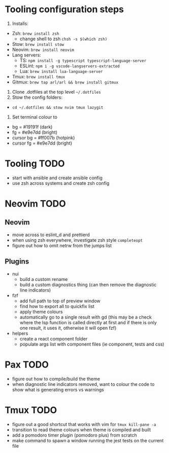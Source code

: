# Tooling configuration steps

1. Installs: 
  - Zsh: `brew install zsh`
    - change shell to zsh `chsh -s $(which zsh)`
  - Stow: `brew install stow`
  - Neovim: `brew install neovim`
  - Lang servers:
    - TS: `npm install -g typescript typescript-language-server`
    - ESLint: `npm i -g vscode-langservers-extracted`
    - Lua: `brew install lua-language-server`
  - Tmux: `brew install tmux`
  - Gitmux: `brew tap arl/arl && brew install gitmux`
1. Clone .dotfiles at the top level `~/.dotfiles`
1. Stow the config folders:
  - `cd ~/.dotfiles && stow nvim tmux lazygit`
1. Set terminal colour to
  - bg = #19191f (dark)
  - fg = #e9e7dd (bright)
  - cursor bg = #ff007b (hotpink)
  - cursor fg = #e9e7dd (bright) 
# Tooling TODO

- start with ansible and create ansible config
- use zsh across systems and create zsh config

# Neovim TODO

## Neovim

- move across to eslint_d and prettierd
- when using zsh everywhere, investigate zsh style `completeopt`
- figure out how to omit netrw from the jumps list

## Plugins

- nui
  - build a custom rename
  - build a custom diagnostics thing (can then remove the diagnostic line indicators)
- fzf
  - add full path to top of preview window
  - find how to export all to quickfix list
  - apply theme colours
  - automatically go to a single result with gd (this may be a check where the lsp function is called directly at first and if there is only one result, it uses it, otherwise it will open fzf)
- helpers
  - create a react component folder
  - populate args list with component files (ie component, tests and css)

# Pax TODO

- figure out how to compile/build the theme
- when diagnostic line indicators removed, want to colour the code to show what is generating errors vs warnings

# Tmux TODO

- figure out a good shortcut that works with vim for `tmux kill-pane -a`
- transition to read theme colours when theme is compiled and built
- add a pomodoro timer plugin (pomodoro plus) from scratch
- make command to spawn a window running the jest tests on the current file
